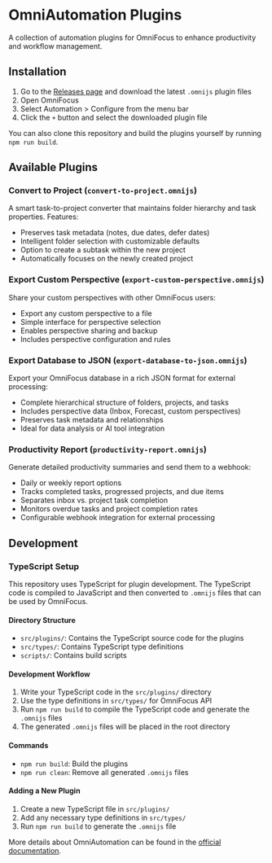 # OmniAutomation Plugins

A collection of automation plugins for OmniFocus to enhance productivity and workflow management.

## Installation

1. Go to the [Releases page](https://github.com/stephendolan/omni_automation/releases) and download the latest `.omnijs` plugin files
2. Open OmniFocus
3. Select Automation > Configure from the menu bar
4. Click the `+` button and select the downloaded plugin file

You can also clone this repository and build the plugins yourself by running `npm run build`.

## Available Plugins

### Convert to Project (`convert-to-project.omnijs`)

A smart task-to-project converter that maintains folder hierarchy and task properties. Features:

- Preserves task metadata (notes, due dates, defer dates)
- Intelligent folder selection with customizable defaults
- Option to create a subtask within the new project
- Automatically focuses on the newly created project

### Export Custom Perspective (`export-custom-perspective.omnijs`)

Share your custom perspectives with other OmniFocus users:

- Export any custom perspective to a file
- Simple interface for perspective selection
- Enables perspective sharing and backup
- Includes perspective configuration and rules

### Export Database to JSON (`export-database-to-json.omnijs`)

Export your OmniFocus database in a rich JSON format for external processing:

- Complete hierarchical structure of folders, projects, and tasks
- Includes perspective data (Inbox, Forecast, custom perspectives)
- Preserves task metadata and relationships
- Ideal for data analysis or AI tool integration

### Productivity Report (`productivity-report.omnijs`)

Generate detailed productivity summaries and send them to a webhook:

- Daily or weekly report options
- Tracks completed tasks, progressed projects, and due items
- Separates inbox vs. project task completion
- Monitors overdue tasks and project completion rates
- Configurable webhook integration for external processing

## Development

### TypeScript Setup

This repository uses TypeScript for plugin development. The TypeScript code is compiled to JavaScript and then converted to `.omnijs` files that can be used by OmniFocus.

#### Directory Structure

- `src/plugins/`: Contains the TypeScript source code for the plugins
- `src/types/`: Contains TypeScript type definitions
- `scripts/`: Contains build scripts

#### Development Workflow

1. Write your TypeScript code in the `src/plugins/` directory
2. Use the type definitions in `src/types/` for OmniFocus API
3. Run `npm run build` to compile the TypeScript code and generate the `.omnijs` files
4. The generated `.omnijs` files will be placed in the root directory

#### Commands

- `npm run build`: Build the plugins
- `npm run clean`: Remove all generated `.omnijs` files

#### Adding a New Plugin

1. Create a new TypeScript file in `src/plugins/`
2. Add any necessary type definitions in `src/types/`
3. Run `npm run build` to generate the `.omnijs` file

More details about OmniAutomation can be found in the [official documentation](https://omni-automation.com/).
